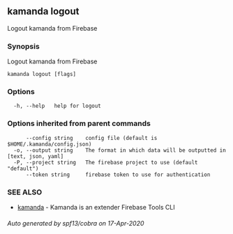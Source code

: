## kamanda logout

Logout kamanda from Firebase

### Synopsis

Logout kamanda from Firebase

```
kamanda logout [flags]
```

### Options

```
  -h, --help   help for logout
```

### Options inherited from parent commands

```
      --config string    config file (default is $HOME/.kamanda/config.json)
  -o, --output string    The format in which data will be outputted in [text, json, yaml]
  -P, --project string   The firebase project to use (default "default")
      --token string     firebase token to use for authentication
```

### SEE ALSO

* [kamanda](kamanda.md)	 - Kamanda is an extender Firebase Tools CLI

###### Auto generated by spf13/cobra on 17-Apr-2020
